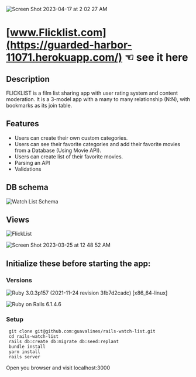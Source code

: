 ![Screen Shot 2023-04-17 at 2 02 27 AM](https://user-images.githubusercontent.com/100665876/232438415-dcc4d17f-2eef-468f-b466-ef309c69fbc3.jpeg)

# [www.Flicklist.com](https://guarded-harbor-11071.herokuapp.com/) ☜ see it here

## Description
FLICKLIST is a film list sharing app with user rating system and content moderation. It is a 3-model app with a many to many relationship (N:N), with bookmarks as its join table.

## Features

- Users can create their own custom categories.
- Users can see their favorite categories and add their favorite movies from a Database (Using Movie API).
- Users can create list of their favorite movies.
- Parsing an API
- Validations

## DB schema
![Watch List Schema](https://user-images.githubusercontent.com/100665876/210877301-71272343-532e-42f7-8449-1af1b1e182fe.jpeg)

## Views
![FlickList](https://user-images.githubusercontent.com/100665876/227837603-df7d6b80-291f-4584-abdc-f3ba18d3d456.jpeg)

![Screen Shot 2023-03-25 at 12 48 52 AM](https://user-images.githubusercontent.com/100665876/227704876-b34c65bd-820b-477b-86eb-0233b898683a.jpeg)


## Initialize these before starting the app:

### Versions


![Ruby](https://img.shields.io/badge/Ruby-CC342D?style=for-the-badge&logo=ruby&logoColor=white) 3.0.3p157 (2021-11-24 revision 3fb7d2cadc) [x86_64-linux]

![Ruby on Rails](https://img.shields.io/badge/Ruby_on_Rails-CC0000?style=for-the-badge&logo=ruby-on-rails&logoColor=white) 6.1.4.6

### Setup

```
 git clone git@github.com:guavalines/rails-watch-list.git
 cd rails-watch-list
 rails db:create db:migrate db:seed:replant
 bundle install
 yarn install
 rails server
```

Open you browser and visit localhost:3000
